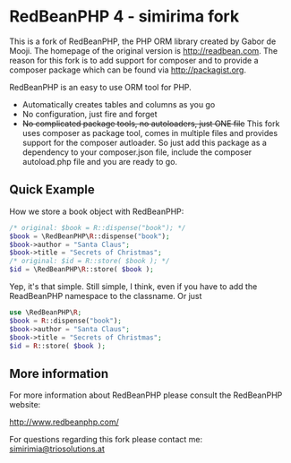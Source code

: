 RedBeanPHP 4 - simirima fork
============================

This is a fork of RedBeanPHP, the PHP ORM library created by Gabor de Mooji. The homepage of the original version is <http://readbean.com>.
The reason for this fork is to add support for composer and to provide a composer package which can be found via <http://packagist.org>.


RedBeanPHP is an easy to use ORM tool for PHP.

* Automatically creates tables and columns as you go
* No configuration, just fire and forget
* ~~No complicated package tools, no autoloaders, just ONE file~~ 
This fork uses composer as package tool, comes in multiple files and provides support for the composer autloader. So just
add this package as a dependency to your composer.json file, include the composer autoload.php file and you are ready to go.


Quick Example
-------------

How we store a book object with RedBeanPHP:
```php
/* original: $book = R::dispense("book"); */
$book = \RedBeanPHP\R::dispense("book");
$book->author = "Santa Claus";
$book->title = "Secrets of Christmas";
/* original: $id = R::store( $book ); */
$id = \RedBeanPHP\R::store( $book );
```

Yep, it's that simple. Still simple, I think, even if you have to add the ReadBeanPHP namespace to the classname. 
Or just 
```php
use \RedBeanPHP\R;
$book = R::dispense("book");
$book->author = "Santa Claus";
$book->title = "Secrets of Christmas";
$id = R::store( $book );
```



More information
----------------

For more information about RedBeanPHP please consult
the RedBeanPHP website:

http://www.redbeanphp.com/


For questions regarding this fork please contact me: simirimia@triosolutions.at
